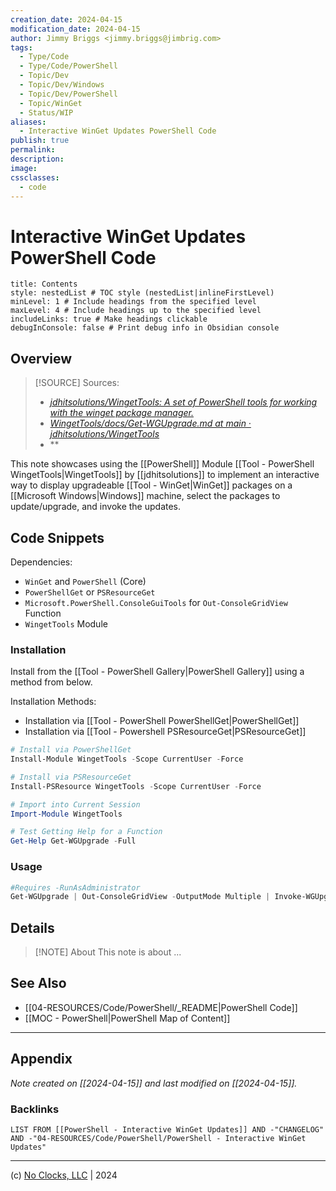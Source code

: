 ```yaml
---
creation_date: 2024-04-15
modification_date: 2024-04-15
author: Jimmy Briggs <jimmy.briggs@jimbrig.com>
tags:
  - Type/Code
  - Type/Code/PowerShell
  - Topic/Dev
  - Topic/Dev/Windows
  - Topic/Dev/PowerShell
  - Topic/WinGet
  - Status/WIP
aliases:
  - Interactive WinGet Updates PowerShell Code
publish: true
permalink:
description:
image:
cssclasses:
  - code
---
```


# Interactive WinGet Updates PowerShell Code

```table-of-contents
title: Contents 
style: nestedList # TOC style (nestedList|inlineFirstLevel)
minLevel: 1 # Include headings from the specified level
maxLevel: 4 # Include headings up to the specified level
includeLinks: true # Make headings clickable
debugInConsole: false # Print debug info in Obsidian console
```

## Overview

> [!SOURCE] Sources:
> - *[jdhitsolutions/WingetTools: A set of PowerShell tools for working with the winget package manager.](https://github.com/jdhitsolutions/WingetTools)*
> - *[WingetTools/docs/Get-WGUpgrade.md at main · jdhitsolutions/WingetTools](https://github.com/jdhitsolutions/WingetTools/blob/main/docs/Get-WGUpgrade.md)*
> - **

This note showcases using the [[PowerShell]] Module [[Tool - PowerShell WingetTools|WingetTools]] by [[jdhitsolutions]] to implement an interactive way to display upgradeable [[Tool - WinGet|WinGet]] packages on a [[Microsoft Windows|Windows]] machine, select the packages to update/upgrade, and invoke the updates.

## Code Snippets

Dependencies:
- `WinGet` and `PowerShell` (Core)
- `PowerShellGet` or `PSResourceGet`
- `Microsoft.PowerShell.ConsoleGuiTools` for `Out-ConsoleGridView` Function
- `WingetTools` Module

### Installation

Install from the [[Tool - PowerShell Gallery|PowerShell Gallery]] using a method from below.

Installation Methods:

- Installation via [[Tool - PowerShell PowerShellGet|PowerShellGet]]
- Installation via [[Tool - Powershell PSResourceGet|PSResourceGet]]

```powershell
# Install via PowerShellGet
Install-Module WingetTools -Scope CurrentUser -Force

# Install via PSResourceGet
Install-PSResource WingetTools -Scope CurrentUser -Force

# Import into Current Session
Import-Module WingetTools

# Test Getting Help for a Function
Get-Help Get-WGUpgrade -Full
```

### Usage

```powershell
#Requires -RunAsAdministrator
Get-WGUpgrade | Out-ConsoleGridView -OutputMode Multiple | Invoke-WGUpgrade
```

## Details

> [!NOTE] About
> This note is about ...

## See Also

- [[04-RESOURCES/Code/PowerShell/_README|PowerShell Code]]
- [[MOC - PowerShell|PowerShell Map of Content]]

***

## Appendix

*Note created on [[2024-04-15]] and last modified on [[2024-04-15]].*

### Backlinks

```dataview
LIST FROM [[PowerShell - Interactive WinGet Updates]] AND -"CHANGELOG" AND -"04-RESOURCES/Code/PowerShell/PowerShell - Interactive WinGet Updates"
```

***

(c) [No Clocks, LLC](https://github.com/noclocks) | 2024